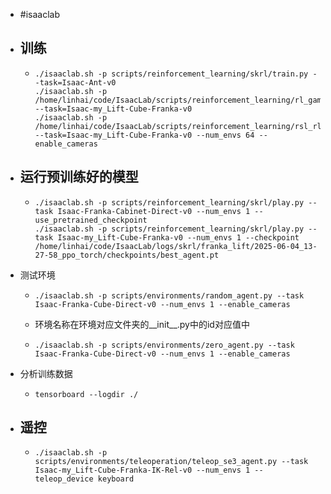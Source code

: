 - #isaaclab
- ## 训练
	- ```
	  ./isaaclab.sh -p scripts/reinforcement_learning/skrl/train.py --task=Isaac-Ant-v0
	  ./isaaclab.sh -p /home/linhai/code/IsaacLab/scripts/reinforcement_learning/rl_games/train.py --task=Isaac-my_Lift-Cube-Franka-v0
	  ./isaaclab.sh -p /home/linhai/code/IsaacLab/scripts/reinforcement_learning/rsl_rl/train.py --task=Isaac-my_Lift-Cube-Franka-v0 --num_envs 64 --enable_cameras
	  ```
- ## 运行预训练好的模型
	- ```
	  ./isaaclab.sh -p scripts/reinforcement_learning/skrl/play.py --task Isaac-Franka-Cabinet-Direct-v0 --num_envs 1 --use_pretrained_checkpoint
	  ./isaaclab.sh -p scripts/reinforcement_learning/skrl/play.py --task Isaac-my_Lift-Cube-Franka-v0 --num_envs 1 --checkpoint /home/linhai/code/IsaacLab/logs/skrl/franka_lift/2025-06-04_13-27-58_ppo_torch/checkpoints/best_agent.pt
	  ```
- 测试环境
	- ```
	  ./isaaclab.sh -p scripts/environments/random_agent.py --task Isaac-Franka-Cube-Direct-v0 --num_envs 1 --enable_cameras
	  ```
	- 环境名称在环境对应文件夹的__init__.py中的id对应值中
	- ```
	  ./isaaclab.sh -p scripts/environments/zero_agent.py --task Isaac-Franka-Cube-Direct-v0 --num_envs 1 --enable_cameras
	  ```
- 分析训练数据
	- ```
	  tensorboard --logdir ./
	  ```
- ## 遥控
	- ```
	  ./isaaclab.sh -p scripts/environments/teleoperation/teleop_se3_agent.py --task Isaac-my_Lift-Cube-Franka-IK-Rel-v0 --num_envs 1 --teleop_device keyboard
	  ```